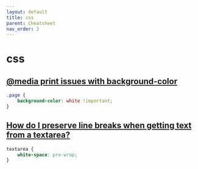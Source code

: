 ```yaml
---
layout: default
title: css
parent: Cheatsheet
nav_order: 2
---
```


# css

## [@media print issues with background-color](https://stackoverflow.com/questions/3893986/css-media-print-issues-with-background-color)

```css
.page {
    background-color: white !important;
}
```

## [How do I preserve line breaks when getting text from a textarea?](https://stackoverflow.com/questions/40417527/how-do-i-preserve-line-breaks-when-getting-text-from-a-textarea)

```css
textarea {
    white-space: pre-wrap;
}

```